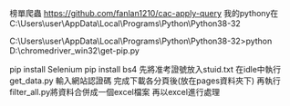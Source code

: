 榜單爬蟲
https://github.com/fanlan1210/cac-apply-query
我的pythony在
C:\Users\user\AppData\Local\Programs\Python\Python38-32

C:\Users\user\AppData\Local\Programs\Python\Python38-32>python  D:\chromedriver_win32\get-pip.py

pip install Selenium
pip install bs4
先將准考證號放入stuid.txt
在idle中執行get_data.py 輸入網站認證碼
完成下載各分頁後(放在pages資料夾下)
再執行 filter_all.py將資料合併成一個excel檔案
再以excel進行處理

